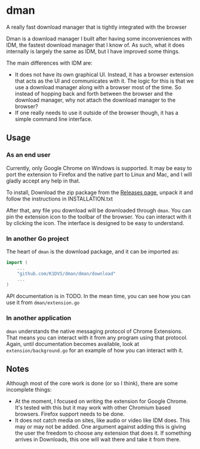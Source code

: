 # dman
A really fast download manager that is tightly integrated with the browser

Dman is a download manager I built after having some inconveniences with IDM,
the fastest download manager that I know of. As such, what it does internally
is largely the same as IDM, but I have improved some things.

The main differences with IDM are:

- It does not have its own graphical UI. Instead, it has a browser extension
  that acts as the UI and communicates with it. The logic for this is that we
  use a download manager along with a browser most of the time. So instead of
  hopping back and forth between the browser and the download manager, why not
  attach the download manager to the browser?
- If one really needs to use it outside of the browser though, it has a simple
  command line interface.

## Usage

### As an end user

Currently, only Google Chrome on Windows is supported. It may be easy to port
the extension to Firefox and the native part to Linux and Mac, and I will
gladly accept any help in that.

To install, Download the zip package from the [Releases
page](https://github.com/K1DV5/dman/releases/latest), unpack it and follow the
instructions in INSTALLATION.txt

After that, any file you download will be downloaded through `dman`. You can
pin the extension icon to the toolbar of the browser. You can interact with it
by clicking the icon. The interface is designed to be easy to understand.

### In another Go project

The heart of `dman` is the download package, and it can be imported as:

```go
import (
    ...
    "github.com/K1DV5/dman/dman/download"
    ...
)

```

API documentation is in TODO. In the mean time, you can see how you can use it
from `dman/extension.go`

### In another application

`dman` understands the native messaging protocol of Chrome Extensions. That
means you can interact with it from any program using that protocol. Again,
until documentation becomes available, look at `extension/background.go` for an
example of how you can interact with it.

## Notes

Although most of the core work is done (or so I think), there are some
incomplete things:

- At the moment, I focused on writing the extension for Google Chrome. It's
  tested with this but it may work with other Chromium based browsers. Firefox
  support needs to be done.
- It does not catch media on sites, like audio or video like IDM does. This may
  or may not be added. One argument against adding this is giving the user the
  freedom to choose any extension that does it. If something arrives in
  Downloads, this one will wait there and take it from there.
